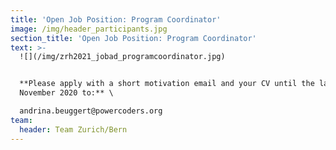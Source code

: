 ```yaml
---
title: 'Open Job Position: Program Coordinator'
image: /img/header_participants.jpg
section_title: 'Open Job Position: Program Coordinator'
text: >-
  ![](/img/zrh2021_jobad_programcoordinator.jpg)


  **Please apply with a short motivation email and your CV until the latest 30
  November 2020 to:** \

  andrina.beuggert@powercoders.org
team:
  header: Team Zurich/Bern
---
```


